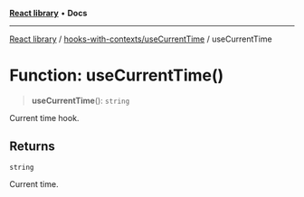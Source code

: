 [**React library**](../../../index.md) • **Docs**

***

[React library](../../../modules.md) / [hooks-with-contexts/useCurrentTime](../index.md) / useCurrentTime

# Function: useCurrentTime()

> **useCurrentTime**(): `string`

Current time hook.

## Returns

`string`

Current time.
